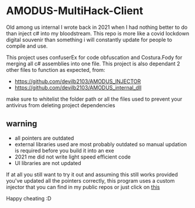 # AMODUS-MultiHack-Client

Old among us internal I wrote back in 2021 when I had nothing better to do than inject c# into my bloodstream.
This repo is more like a covid lockdown digital souvenir than something i will constantly update for people to compile and use.

This project uses confuserEx for code obfuscation and Costura.Fody for merging all c# assemblies into one file.
This project is also dependant 2 other files to function as expected, from:
  - https://github.com/devilb2103/AMODUS_INJECTOR
  - https://github.com/devilb2103/AMODUS_internal_dll

make sure to whitelist the folder path or all the files used to prevent your antivirus from deleting project dependencies

## warning
  - all pointers are outdated
  - external libraries used are most probably outdated so manual updation is required before you build it into an exe
  - 2021 me did not write light speed efficient code
  - UI libraries are not updated

If at all you still want to try it out and assuming this still works provided you've updated all the pointers correctly, this program uses a custom injector that you can find in my public repos or just click on [this](https://github.com/devilb2103/AMODUS_INJECTOR)

Happy cheating :D
